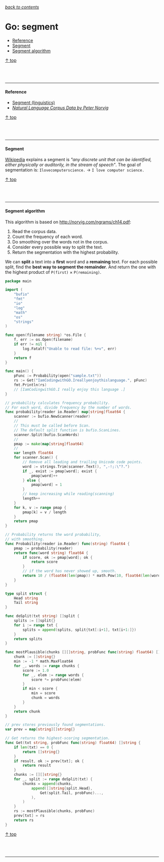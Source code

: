 [*back to contents*](https://github.com/gyuho/learn#contents)<br>

# Go: segment

- [Reference](#reference)
- [Segment](#segment)
- [Segment algorithm](#segment-algorithm)

[↑ top](#go-segment)
<br><br><br><br><hr>


#### Reference

- [Segment (linguistics)](https://en.wikipedia.org/wiki/Segment_(linguistics))
- [*Natural Language Corpus Data by Peter Norvig*](http://norvig.com/ngrams/ch14.pdf)

[↑ top](#go-segment)
<br><br><br><br><hr>


#### Segment

[Wikipedia](https://en.wikipedia.org/wiki/Segment_(linguistics))
explains a segment is *"any discrete unit that can be identified, either
physically or auditorily, in the stream of speech"*. The goal of segmentation
is: `Ilovecomputerscience.` → `I love computer science.`

[↑ top](#go-segment)
<br><br><br><br><hr>


#### Segment algorithm

This algorithm is based on http://norvig.com/ngrams/ch14.pdf:

1. Read the corpus data.
2. Count the frequency of each word.
3. Do smoothing over the words not in the corpus.
4. Consider every possible way to split the text.
5. Return the segmentation with the highest probability.

We can **split** a text into a **first** word and a **remaining** text.
For each possible split, find the **best way to segment the remainder**.
And return the one with the highest product of `P(first)` × `P(remaining)`.

```go
package main

import (
	"bufio"
	"fmt"
	"io"
	"log"
	"math"
	"os"
	"strings"
)

func open(filename string) *os.File {
	f, err := os.Open(filename)
	if err != nil {
		log.Fatalf("Unable to read file: %+v", err)
	}
	return f
}

func main() {
	pFunc := Probability(open("sample.txt"))
	rs := Get("IamCodingwithGO.Ireallyenjoythislanguage.", pFunc)
	fmt.Println(rs)
	// [IamCodingwithGO.I really enjoy this language .]
}

// probability calculates frequency probability.
// For each word, divide frequency by the number of words.
func probability(reader io.Reader) map[string]float64 {
	scanner := bufio.NewScanner(reader)
	//
	// This must be called before Scan.
	// The default split function is bufio.ScanLines.
	scanner.Split(bufio.ScanWords)
	//
	pmap := make(map[string]float64)
	//
	var length float64
	for scanner.Scan() {
		// Remove all leading and trailing Unicode code points.
		word := strings.Trim(scanner.Text(), ",-!;:\"?.")
		if _, exist := pmap[word]; exist {
			pmap[word]++
		} else {
			pmap[word] = 1
		}
		// keep increasing while reading(scanning)
		length++
	}
	for k, v := range pmap {
		pmap[k] = v / length
	}
	return pmap
}

// Probability returns the word probability,
// with smoothing.
func Probability(reader io.Reader) func(string) float64 {
	pmap := probability(reader)
	return func(word string) float64 {
		if score, ok := pmap[word]; ok {
			return score
		}
		// if the word has never showed up, smooth.
		return 10 / (float64(len(pmap)) * math.Pow(10, float64(len(word))))
	}
}

type split struct {
	Head string
	Tail string
}

func doSplit(txt string) []split {
	splits := []split{}
	for i := range txt {
		splits = append(splits, split{txt[:i+1], txt[i+1:]})
	}
	return splits
}

func mostPlausible(chunks [][]string, probFunc func(string) float64) []string {
	chunk := []string{}
	min := -1 * math.MaxFloat64
	for _, words := range chunks {
		score := 1.0
		for _, elem := range words {
			score *= probFunc(elem)
		}
		if min < score {
			min = score
			chunk = words
		}
	}
	return chunk
}

// prev stores previously found segmentations.
var prev = map[string][]string{}

// Get returns the highest-scoring segmentation.
func Get(txt string, probFunc func(string) float64) []string {
	if len(txt) == 0 {
		return []string{}
	}
	if result, ok := prev[txt]; ok {
		return result
	}
	chunks := [][]string{}
	for _, split := range doSplit(txt) {
		chunks = append(chunks,
			append([]string{split.Head},
				Get(split.Tail, probFunc)...,
			),
		)
	}
	rs := mostPlausible(chunks, probFunc)
	prev[txt] = rs
	return rs
}

```

[↑ top](#go-segment)
<br><br><br><br><hr>
